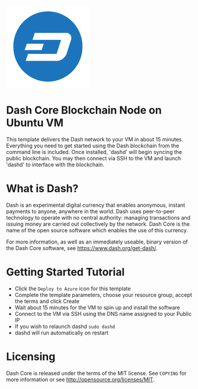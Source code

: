 ![Dash-Azure](https://raw.githubusercontent.com/Azure/azure-quickstart-templates/master/blockchain/images/dash.png)

# Dash Core Blockchain Node on Ubuntu VM

This template delivers the Dash network to your VM in about 15 minutes. Everything you need to get started using the Dash blockchain from the command line is included. Once installed, 'dashd' will begin syncing the public blockchain. You may then connect via SSH to the VM and launch 'dashd' to interface with the blockchain.

# What is Dash?

Dash is an experimental digital currency that enables anonymous, instant
payments to anyone, anywhere in the world. Dash uses peer-to-peer technology
to operate with no central authority: managing transactions and issuing money
are carried out collectively by the network. Dash Core is the name of the open
source software which enables the use of this currency.

For more information, as well as an immediately useable, binary version of
the Dash Core software, see https://www.dash.org/get-dash/.


# Getting Started Tutorial

* Click the `Deploy to Azure` icon for this template
* Complete the template parameters, choose your resource group, accept the terms and click Create
* Wait about 15 minutes for the VM to spin up and install the software
* Connect to the VM via SSH using the DNS name assigned to your Public IP
* If you wish to relaunch dashd `sudo dashd`
* dashd will run automatically on restart

# Licensing

Dash Core is released under the terms of the MIT license. See `COPYING` for more information or see http://opensource.org/licenses/MIT.